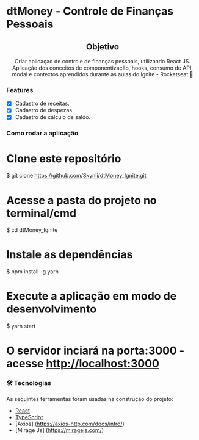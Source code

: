 # dtMoney - Controle de Finanças Pessoais

<h2 align="center">
 Objetivo
 </h2>

<p align ="center"> Criar aplicaçao de controle de finanças pessoais, utilizando React JS. Aplicação dos conceitos de componentização, hooks, consumo de API, modal e contextos aprendidos durante as aulas do Ignite - Rocketseat 🚀
</p>

### Features

- [x] Cadastro de receitas.
- [x] Cadastro de despezas.
- [x] Cadastro de cálculo de saldo.

### Como rodar a aplicação

# Clone este repositório
$ git clone <https://github.com/Skynii/dtMoney_Ignite.git>

# Acesse a pasta do projeto no terminal/cmd
$ cd dtMoney_Ignite

# Instale as dependências
$ npm install -g yarn

# Execute a aplicação em modo de desenvolvimento
$ yarn start

# O servidor inciará na porta:3000 - acesse <http://localhost:3000> 


### 🛠 Tecnologias

As seguintes ferramentas foram usadas na construção do projeto:

- [React](https://pt-br.reactjs.org/)
- [TypeScript](https://www.typescriptlang.org/)
- [Axios] (https://axios-http.com/docs/intro/)
- [Mirage Js] (https://miragejs.com/)
